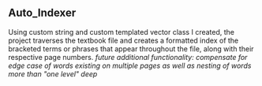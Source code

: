 ## Auto_Indexer
Using custom string and custom templated vector class I created, the project traverses the textbook file and creates a formatted index of the bracketed terms or phrases that appear throughout the file, along with their respective page numbers. *future additional functionality: compensate for edge case of words existing on multiple pages as well as nesting of words more than "one level" deep*
